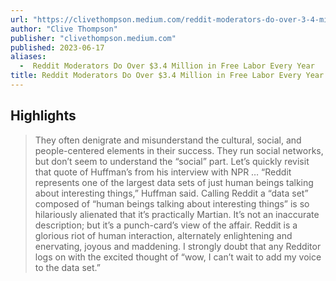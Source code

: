 ```yaml
---
url: "https://clivethompson.medium.com/reddit-moderators-do-over-3-4-million-in-free-labor-every-year-d3571235c32c"
author: "Clive Thompson"
publisher: "clivethompson.medium.com"
published: 2023-06-17
aliases:
  -  Reddit Moderators Do Over $3.4 Million in Free Labor Every Year
title: Reddit Moderators Do Over $3.4 Million in Free Labor Every Year
---
```


## Highlights
> They often denigrate and misunderstand the cultural, social, and people-centered elements in their success. They run social networks, but don’t seem to understand the “social” part. Let’s quickly revisit that quote of Huffman’s from his interview with NPR … “Reddit represents one of the largest data sets of just human beings talking about interesting things,” Huffman said. Calling Reddit a “data set” composed of “human beings talking about interesting things” is so hilariously alienated that it’s practically Martian. It’s not an inaccurate description; but it’s a punch-card’s view of the affair. Reddit is a glorious riot of human interaction, alternately enlightening and enervating, joyous and maddening. I strongly doubt that any Redditor logs on with the excited thought of “wow, I can’t wait to add my voice to the data set.”

